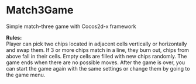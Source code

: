 # Match3Game
Simple match-three game with Cocos2d-x framework

<b>Rules:</b><br/>
Player can pick two chips located in adjacent cells vertically or horizontally and swap them.
If 3 or more chips match in a line, they burn out, chips from above fall in their cells.
Empty cells are filled with new chips randomly.
The game ends when there are no possible moves.
After the game is over, you can start the game again with the same settings or change them by going to the game menu.
